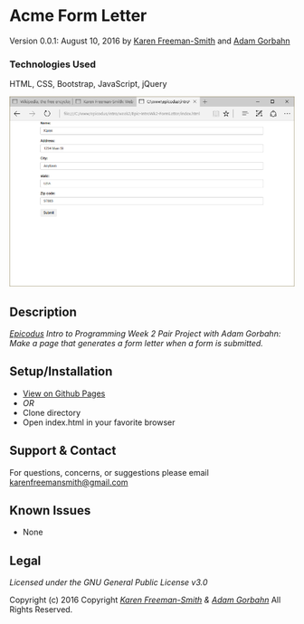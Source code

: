 # Acme Form Letter
Version 0.0.1: August 10, 2016
by [Karen Freeman-Smith](https://karenfreemansmith.github.io) and [Adam Gorbahn](https://github.com/Pyrrus)

### Technologies Used
HTML, CSS, Bootstrap, JavaScript, jQuery

![screenshot of project running](screenshot.png)

## Description
*[Epicodus](http://epicodus.com) Intro to Programming Week 2 Pair Project with Adam Gorbahn: Make a page that generates a form letter when a form is submitted.*

## Setup/Installation
* [View on Github Pages](https://karenfreemansmith.github.io/Epic-IntroWk2-FormLetter)
* _OR_
* Clone directory
* Open index.html in your favorite browser

## Support & Contact
For questions, concerns, or suggestions please email karenfreemansmith@gmail.com

## Known Issues
* None

## Legal
*Licensed under the GNU General Public License v3.0*

Copyright (c) 2016 Copyright _[Karen Freeman-Smith](https://karenfreemansmith.github.io) & [Adam Gorbahn](https://github.com/Pyrrus)_ All Rights Reserved.
